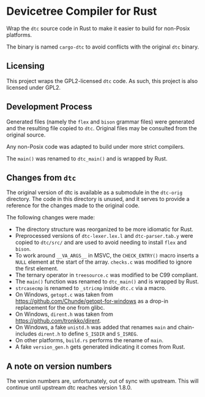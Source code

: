 # Devicetree Compiler for Rust

Wrap the `dtc` source code in Rust to make it easier to build for non-Posix platforms.

The binary is named `cargo-dtc` to avoid conflicts with the original `dtc` binary.

## Licensing

This project wraps the GPL2-licensed `dtc` code. As such, this project is also licensed under GPL2.

## Development Process

Generated files (namely the `flex` and `bison` grammar files) were generated and the resulting file copied to `dtc`. Original files may be consulted from the original source.

Any non-Posix code was adapted to build under more strict compilers.

The `main()` was renamed to `dtc_main()` and is wrapped by Rust.

## Changes from `dtc`

The original version of dtc is available as a submodule in the `dtc-orig` directory. The code in this directory is unused, and it serves to provide a reference for the changes made to the original code.

The following changes were made:

* The directory structure was reorganized to be more idiomatic for Rust.
* Preprocessed versions of `dtc-lexer.lex.l` and `dtc-parser.tab.y` were copied to `dtc/src/` and are used to avoid needing to install `flex` and `bison`.
* To work around `__VA_ARGS__` in MSVC, the `CHECK_ENTRY()` macro inserts a `NULL` element at the start of the array. `checks.c` was modified to ignore the first element.
* The ternary operator in `treesource.c` was modified to be C99 compliant.
* The `main()` function was renamed to `dtc_main()` and is wrapped by Rust.
* `strcasecmp` is renamed to `_stricmp` inside `dtc.c` via a macro.
* On Windows, `getopt.c` was taken from <https://github.com/Chunde/getopt-for-windows> as a drop-in replacement for the one from glibc.
* On Windows,  `dirent.h` was taken from <https://github.com/tronkko/dirent>.
* On Windows, a fake `unistd.h` was added that renames `main` and chain-includes `dirent.h` to define `S_ISDIR` and `S_ISREG`.
* On other platforms, `build.rs` performs the rename of `main`.
* A fake `version_gen.h` gets generated indicating it comes from Rust.

## A note on version numbers

The version numbers are, unfortunately, out of sync with upstream. This will
continue until upstream dtc reaches version 1.8.0.
